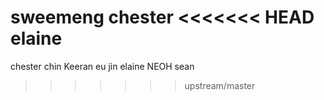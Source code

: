 sweemeng
chester
<<<<<<< HEAD
elaine
=======
chester chin
Keeran
eu jin
elaine
NEOH
sean
>>>>>>> upstream/master

